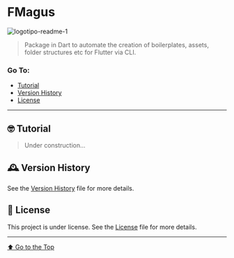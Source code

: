 # FMagus

![logotipo-readme-1](https://user-images.githubusercontent.com/92796645/213310862-93355a74-4c93-44f2-bcbb-e3e9956116e0.jpg)

> Package in Dart to automate the creation of boilerplates, assets, folder structures etc for Flutter via CLI.

### Go To:
  - [Tutorial](#-tutorial)
  - [Version History](#️-version-history)
  - [License](#-license)

---

## 🤓 Tutorial
> Under construction...

## 🕰️ Version History
See the [Version History](CHANGELOG.md) file for more details.

## 📝 License
This project is under license. See the [License](LICENSE) file for more details.

---

[⬆ Go to the Top](#fmagus)<br>
